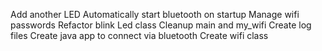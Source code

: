 Add another LED
Automatically start bluetooth on startup
Manage wifi passwords
Refactor blink Led class
Cleanup main and my_wifi
Create log files
Create java app to connect via bluetooth
Create wifi class